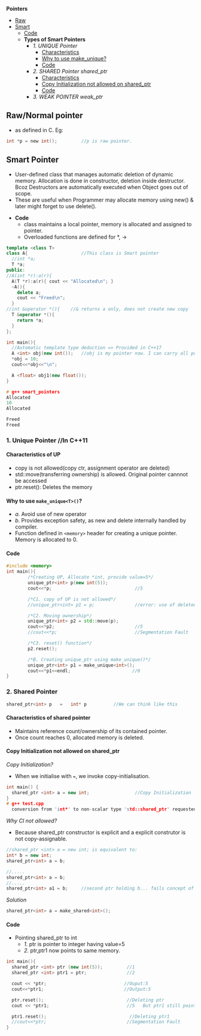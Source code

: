 **Pointers**
- [Raw](#raw)
- [Smart](#smart)
  - [Code](#smartcode)
  - **Types of Smart Pointers**
    - _1. UNIQUE Pointer_
      - [Characteristics](#ch)
      - [Why to use make_unique?](#make)
      - [Code](#ucode)
    - _2. SHARED Pointer shared_ptr_ 
      - [Characteristics](#sch)
      - [Copy Initialization not allowed on shared_ptr](#cint)
      - [Code](#spcode)
    - _3. WEAK POINTER weak_ptr_

<a name=raw></a>
## Raw/Normal pointer 
- as defined in C. Eg: 
```c
int *p = new int();         //p is raw pointer.
```

<a name=smart></a>
## Smart Pointer
- User-defined class that manages automatic deletion of dynamic memory. Allocation is done in constructor, deletion inside destructor. Bcoz Destructors are automatically executed 
when Object goes out of scope.
- These are useful when Programmer may allocate memory using new() & later might forget to use delete(). 

<a name=smartcode></a>
- **Code**
  - class maintains a local pointer, memory is allocated and assigned to pointer.
  - Overloaded functions are defined for *, ->
```cpp
template <class T>		
class A{                    //This class is Smart pointer
  //int *a;
  T *a;
public:
//A(int *r):a(r){
  A(T *r):a(r){ cout << "Allocated\n"; }
  ~A(){
    delete a;
    cout << "Freed\n";
  }
//int &operator *(){	//& returns a only, does not create new copy
  T &operator *(){
    return *a;
  }
};

int main(){
  //Automatic template type deduction => Provided in C++17
  A <int> obj(new int());	//obj is my pointer now. I can carry all pointer operations
  *obj = 10;
  cout<<*obj<<"\n";

  A <float> obj1(new float());
}

# g++ smart_pointers
Allocated
10
Allocated 

Freed
Freed
```

### 1. Unique Pointer //In C++11
<a name=ch></a>
#### Characteristics of UP
  - copy is not allowed(copy ctr, assignment operator are deleted)
  - std::move(transferring ownership) is allowed. Original pointer cannnot be accessed
  - ptr.reset(): Deletes the memory
<a name=makep></a>
#### Why to use `make_unique<T>()`?
  - *a.* Avoid use of new operator
  - *b.* Provides exception safety, as new and delete internally handled by compiler. 
  - Function defined in `<memory>` header for creating a unique pointer. Memory is allocated to 0.
<a name=ucode></a>
#### Code
```cpp
#include <memory>
int main(){
        /*Creating UP, Allocate *int, provide value=5*/ 
        unique_ptr<int> p(new int(5));
        cout<<*p;                               //5

        /*C1. copy of UP is not allowed*/
        //unique_ptr<int> p1 = p;               //error: use of deleted function

        /*C2. Moving ownership*/
        unique_ptr<int> p2 = std::move(p);
        cout<<*p2;                              //5
        //cout<<*p;                             //Segmentation Fault

        /*C3. reset() function*/
        p2.reset();

        /*B. Creating unique_ptr using make_unique()*/
        unique_ptr<int> p1 = make_unique<int>();
        cout<<*p1<<endl;                       //0
}
```

### 2. Shared Pointer
```c
shared_ptr<int> p   =   int* p          //We can think like this
```
<a name=sch></a>
#### Characteristics of shared pointer
  - Maintains reference count/ownership of its contained pointer. 
  - Once count reaches 0, allocated memory is deleted.

<a name=cint></a>
#### Copy Initialization not allowed on shared_ptr
*Copy Initialization?* 
- When we initialise with `=`, we invoke copy-initialisation.
```c++
int main() {
  shared_ptr <int> a = new int;                 //Copy Initialization
}  
# g++ test.cpp
  conversion from 'int*' to non-scalar type 'std::shared_ptr' requested
```
*Why CI not allowed?* 
- Because shared_ptr constructor is explicit and a explicit construtor is not copy-assignable.
```cpp
//shared_ptr <int> a = new int; is equivalent to:
int* b = new int;
shared_ptr<int> a = b;

//.....
shared_ptr<int> a = b;
//.....
shared_ptr<int> a1 = b;     //second ptr holding b... fails concept of shared_ptr
```
*Solution*
```cpp
shared_ptr<int> a = make_shared<int>();
```

<a name=spcode></a>
#### Code
- Pointing shared_ptr to int
  - _1._ ptr is pointer to integer having value=5
  - _2._ ptr,ptr1 now points to same memory.
```cpp
int main(){
  shared_ptr <int> ptr (new int(5));         //1
  shared_ptr <int> ptr1 = ptr;               //2

  cout << *ptr;                             //Ouput:5
  cout<<*ptr1;                              //Output:5

  ptr.reset();                               //Deleting ptr
  cout << *ptr1;                             //5   But ptr1 still points to memory

  ptr1.reset();                               //Deleting ptr1
  //cout<<*ptr;                              //Segmentation Fault
}
```
